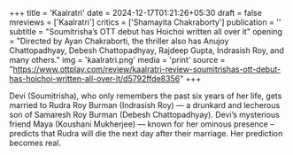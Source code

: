 +++
title = 'Kaalratri'
date = 2024-12-17T01:21:26+05:30
draft = false
mreviews = ['Kaalratri']
critics = ['Shamayita Chakraborty']
publication = ''
subtitle = "Soumitrisha’s OTT debut has Hoichoi written all over it"
opening = "Directed by Ayan Chakraborti, the thriller also has Anujoy Chattopadhyay, Debesh Chattopadhyay, Rajdeep Gupta, Indrasish Roy, and many others."
img = 'kaalratri.png'
media = 'print'
source = "https://www.ottplay.com/review/kaalratri-review-soumitrishas-ott-debut-has-hoichoi-written-all-over-it/d5792ffde8356"
+++

Devi (Soumitrisha), who only remembers the past six years of her life, gets married to Rudra Roy Burman (Indrasish Roy) &mdash; a drunkard and lecherous son of Samaresh Roy Burman (Debesh Chattopadhyay). Devi’s mysterious friend Maya (Koushani Mukherjee) &mdash; known for her ominous presence &ndash; predicts that Rudra will die the next day after their marriage. Her prediction becomes real.
